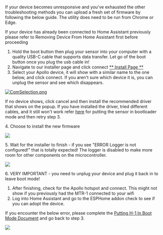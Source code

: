 If your device becomes unresponsive and you've exhausted the other troubleshooting methods you can upload a fresh set of firmware by following the below guide. The utility does need to be run from Chrome or Edge.

If your device has already been connected to Home Assistant previously please refer to Removing Device From Home Assistant first before proceeding

1. Hold the boot button then plug your sensor into your computer with a quality USB-C cable that supports data transfer. Let go of the boot button once you plug the usb cable in!
2. Navigate to our installer page and click connect [\*\* Install Page \*\*](https://apolloautomation.github.io/H-1/)
3. Select your Apollo device, it will show with a similar name to the one below, and click connect. If you aren't sure which device it is, you can unplug the sensor and see which disappears.

[![ComSelection.png](https://apolloautomation.github.io/docs/products/mtr1/assets/comselection.png)](https://apolloautomation.github.io/docs/products/mtr1/assets/comselection.png)

If no device shows, click cancel and then install the recommended driver that shows on the popup. If you have installed the driver, tried different cables, and it still won't work refer [here](https://wiki.apolloautomation.com/products/h1/boot-mode/) for putting the sensor in bootloader mode and then retry step 3.

4\. Choose to install the new firmware

[![](https://apolloautomation.github.io/docs/products/mtr1/assets/image-1698806750134.png)](https://apolloautomation.github.io/docs/products/mtr1/assets/image-1698806750134.png)

5\. Wait for the installer to finish - if you see "ERROR Logger is not configured!" that is totally expected! The logger is disabled to make more room for other components on the microcontroller.

[![](https://apolloautomation.github.io/docs/products/mtr1/assets/image-1698806082666.png)](https://apolloautomation.github.io/docs/products/mtr1/assets/image-1698806082666.png)

6\. VERY IMPORTANT - you need to unplug your device and plug it back in to leave boot mode!

1. After finishing, check for the Apollo hotspot and connect. This might not show if you previously had the MTR-1 connected to your wifi
2. Log into Home Assistant and go to the ESPHome addon check to see if you can adopt the device.

If you encounter the below error, please complete the [Putting H-1 In Boot Mode Document](https://wiki.apolloautomation.com/products/h1/boot-mode/) and go back to step 3.

[![](https://apolloautomation.github.io/docs/products/mtr1/assets/image-1698806793309.png)](https://apolloautomation.github.io/docs/products/mtr1/assets/image-1698806793309.png)
